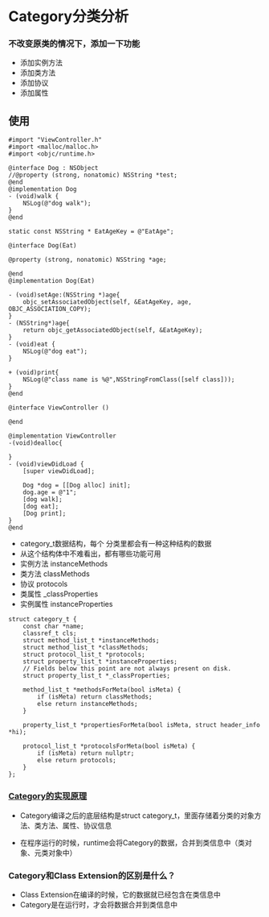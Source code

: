 # Category分类分析



### 不改变原类的情况下，添加一下功能
- 添加实例方法
- 添加类方法
- 添加协议
- 添加属性

  

## 使用

```objc
#import "ViewController.h"
#import <malloc/malloc.h>
#import <objc/runtime.h>

@interface Dog : NSObject
//@property (strong, nonatomic) NSString *test;
@end
@implementation Dog
- (void)walk {
    NSLog(@"dog walk");
}
@end

static const NSString * EatAgeKey = @"EatAge";

@interface Dog(Eat)

@property (strong, nonatomic) NSString *age;

@end
@implementation Dog(Eat)

- (void)setAge:(NSString *)age{
    objc_setAssociatedObject(self, &EatAgeKey, age, OBJC_ASSOCIATION_COPY);
}
- (NSString*)age{
    return objc_getAssociatedObject(self, &EatAgeKey);
}
- (void)eat {
    NSLog(@"dog eat");
}

+ (void)print{
    NSLog(@"class name is %@",NSStringFromClass([self class]));
}
@end

@interface ViewController ()

@end

@implementation ViewController
-(void)dealloc{

}
- (void)viewDidLoad {
    [super viewDidLoad];
    
    Dog *dog = [[Dog alloc] init];
    dog.age = @"1";
    [dog walk];
    [dog eat];
    [Dog print];
}
@end
```




- category_t数据结构，每个 分类里都会有一种这种结构的数据
- 从这个结构体中不难看出，都有哪些功能可用
- 实例方法 instanceMethods
- 类方法 classMethods
- 协议 protocols
- 类属性 _classProperties
- 实例属性 instanceProperties




```objc
struct category_t {
    const char *name;
    classref_t cls;
    struct method_list_t *instanceMethods;
    struct method_list_t *classMethods;
    struct protocol_list_t *protocols;
    struct property_list_t *instanceProperties;
    // Fields below this point are not always present on disk.
    struct property_list_t *_classProperties;

    method_list_t *methodsForMeta(bool isMeta) {
        if (isMeta) return classMethods;
        else return instanceMethods;
    }

    property_list_t *propertiesForMeta(bool isMeta, struct header_info *hi);
    
    protocol_list_t *protocolsForMeta(bool isMeta) {
        if (isMeta) return nullptr;
        else return protocols;
    }
};
```



### [Category的实现原理](https://juejin.im/post/5c0332ba6fb9a049d4418cac)

- Category编译之后的底层结构是struct category_t，里面存储着分类的对象方法、类方法、属性、协议信息

- 在程序运行的时候，runtime会将Category的数据，合并到类信息中（类对象、元类对象中）


### Category和Class Extension的区别是什么？
- Class Extension在编译的时候，它的数据就已经包含在类信息中
- Category是在运行时，才会将数据合并到类信息中



